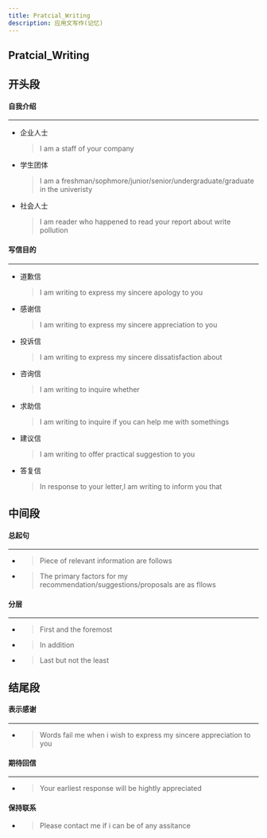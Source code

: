 ```yaml
---
title: Pratcial_Writing
description: 应用文写作(记忆)
---
```


## Pratcial_Writing 



## 开头段

#### **自我介绍**

****

* 企业人士

	> I am a staff of your company 
	>
	
* 学生团体

  > I am a freshman/sophmore/junior/senior/undergraduate/graduate in the univeristy

* 社会人士

  > I am reader who happened to read your report about write pollution

#### 写信目的

****

* 道歉信

	> I am writing to express my sincere apology to you		

* 感谢信

  > I am writing to express my sincere appreciation to you

* 投诉信

	> I am writing to express my sincere dissatisfaction about 
	
* 咨询信

	> I am writing to inquire whether
	
* 求助信

	> I am writing to inquire if you can help me with somethings
	
* 建议信

	> I am writing to offer practical suggestion to you 
	
* 答复信

	> In response to your letter,I am writing to inform you that

## 中间段

#### 总起句

---

* > Piece of relevant information are follows

* > The primary factors for my recommendation/suggestions/proposals are as fllows

#### 分层

----

* > First and the foremost

* > In addition 

* > Last but not the least

## 结尾段

#### 表示感谢

---

* > Words fail me when i wish to express my sincere appreciation to you

#### 期待回信

---

* > Your earliest response will be hightly appreciated 

#### 保持联系

* > Please contact me if i can be of any assitance

  

